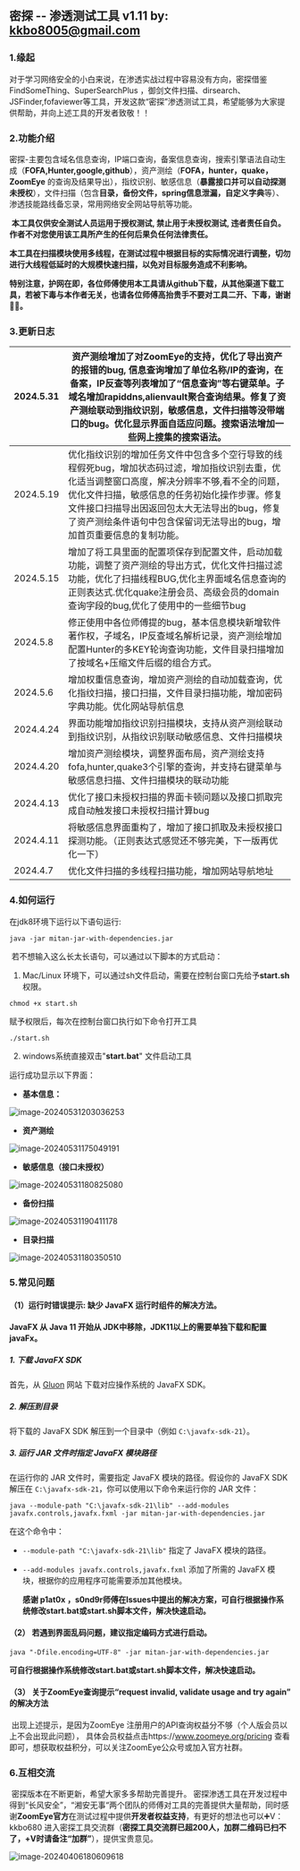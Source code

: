 ## 密探 -- 渗透测试工具 v1.11     by: kkbo8005@gmail.com

### 1.缘起

  对于学习网络安全的小白来说，在渗透实战过程中容易没有方向，密探借鉴FindSomeThing、SuperSearchPlus ，御剑文件扫描、dirsearch、JSFinder,fofaviewer等工具，开发这款“密探”渗透测试工具，希望能够为大家提供帮助，并向上述工具的开发者致敬！！

###  2.功能介绍

  密探-主要包含域名信息查询，IP端口查询，备案信息查询，搜索引擎语法自动生成（**FOFA,Hunter,google,github**），资产测绘（**FOFA，hunter，quake，ZoomEye** 的查询及结果导出），指纹识别、敏感信息（**暴露接口并可以自动探测未授权**），文件扫描（包含**目录，备份文件，spring信息泄漏，自定义字典**等）、渗透技能路线备忘录，常用网络安全网站导航等功能。

​       **本工具仅供安全测试人员运用于授权测试, 禁止用于未授权测试, 违者责任自负。作者不对您使用该工具所产生的任何后果负任何法律责任。**  

​       **本工具在扫描模块使用多线程，在测试过程中根据目标的实际情况进行调整，切勿进行大线程低延时的大规模快速扫描，以免对目标服务造成不利影响。**

​       **特别注意，护网在即，各位师傅使用本工具请从github下载，从其他渠道下载工具，若被下毒与本作者无关，也请各位师傅高抬贵手不要对工具二开、下毒，谢谢🙏🙏。**

### 3.更新日志

| 2024.5.31 | 资产测绘增加了对ZoomEye的支持，优化了导出资产的报错的bug, 信息查询增加了单位名称/IP的查询，在备案，IP反查等列表增加了“信息查询”等右键菜单。子域名增加rapiddns,alienvault聚合查询结果。修复了资产测绘联动到指纹识别，敏感信息，文件扫描等没带端口的bug。优化显示界面自适应问题。搜索语法增加一些网上搜集的搜索语法。 |
| --------- | ------------------------------------------------------------ |
| 2024.5.19 | 优化指纹识别的增加任务文件中包含多个空行导致的线程假死bug，增加状态码过滤，增加指纹识别去重，优化适当调整窗口高度，解决分辨率不够,看不全的问题，优化文件扫描，敏感信息的任务初始化操作步骤。修复文件接口扫描导出因返回包太大无法导出的bug，修复了资产测绘条件语句中包含保留词无法导出的bug，增加首页重要信息的复制功能。 |
| 2024.5.15 | 增加了将工具里面的配置项保存到配置文件，启动加载功能，调整了资产测绘的导出方式，优化文件扫描过滤功能，优化了扫描线程BUG,优化主界面域名信息查询的正则表达式.优化quake注册会员、高级会员的domain查询字段的bug,优化了使用中的一些细节bug |
| 2024.5.8  | 修正使用中各位师傅提的bug，基本信息模块新增软件著作权，子域名，IP反查域名解析记录，资产测绘增加配置Hunter的多KEY轮询查询功能，文件目录扫描增加了按域名+压缩文件后缀的组合方式。 |
| 2024.5.6  | 增加权重信息查询，增加资产测绘的自动加载查询，优化指纹扫描，接口扫描，文件目录扫描功能，增加密码字典功能。优化网站导航信息 |
| 2024.4.24 | 界面功能增加指纹识别扫描模块，支持从资产测绘联动到指纹识别，从指纹识别联动敏感信息、文件扫描模块 |
| 2024.4.20 | 增加资产测绘模块，调整界面布局，资产测绘支持fofa,hunter,quake3个引擎的查询，并支持右键菜单与敏感信息扫描、文件扫描模块的联动功能 |
| 2024.4.13 | 优化了接口未授权扫描的界面卡顿问题以及接口抓取完成自动触发接口未授权扫描计算bug |
| 2024.4.11 | 将敏感信息界面重构了，增加了接口抓取及未授权接口探测功能。（正则表达式感觉还不够完美，下一版再优化一下） |
| 2024.4.7  | 优化文件扫描的多线程扫描功能，增加网站导航地址               |

###  4.如何运行

 在jdk8环境下运行以下语句运行:

```
java -jar mitan-jar-with-dependencies.jar
```

​	若不想输入这么长太长语句，可以通过以下脚本的方式启动：

1.   Mac/Linux 环境下，可以通过sh文件启动，需要在控制台窗口先给予**start.sh**权限。

```
chmod +x start.sh
```

赋予权限后，每次在控制台窗口执行如下命令打开工具

```
./start.sh
```

   2. windows系统直接双击"**start.bat**" 文件启动工具


   运行成功显示以下界面：

-  **基本信息：**

![image-20240531203036253](Readme.assets/image-20240531203036253.png)

-  **资产测绘**

![image-20240531175049191](Readme.assets/image-20240531175049191.png)

- **敏感信息（接口未授权）**

![image-20240531180825080](Readme.assets/image-20240531180825080.png)

- **备份扫描**

![image-20240531190411178](Readme.assets/image-20240531190411178.png)

- **目录扫描**

![image-20240531180350510](Readme.assets/image-20240531180350510.png)



### 5.常见问题

#### （1）运行时错误提示: 缺少 JavaFX 运行时组件的解决方法。

 **JavaFX 从 Java 11 开始从 JDK中移除，JDK11以上的需要单独下载和配置javaFx。**

##### 1. 下载 JavaFX SDK

首先，从 [Gluon](https://gluonhq.com/products/javafx/) 网站 下载对应操作系统的 JavaFX SDK。

##### 2. 解压到目录

将下载的 JavaFX SDK 解压到一个目录中（例如 `C:\javafx-sdk-21`）。

##### 3. 运行 JAR 文件时指定 JavaFX 模块路径

在运行你的 JAR 文件时，需要指定 JavaFX 模块的路径。假设你的 JavaFX SDK 解压在 `C:\javafx-sdk-21`，你可以使用以下命令来运行你的 JAR 文件：

```
java --module-path "C:\javafx-sdk-21\lib" --add-modules javafx.controls,javafx.fxml -jar mitan-jar-with-dependencies.jar
```

在这个命令中：

- `--module-path "C:\javafx-sdk-21\lib"` 指定了 JavaFX 模块的路径。

- `--add-modules javafx.controls,javafx.fxml` 添加了所需的 JavaFX 模块，根据你的应用程序可能需要添加其他模块。

  

  **感谢 p1at0x ，s0nd9r师傅在Issues中提出的解决方案，可自行根据操作系统修改start.bat或start.sh脚本文件，解决快速启动。**

  

#### （2） 若遇到界面乱码问题，建议指定编码方式进行启动。

```
java "-Dfile.encoding=UTF-8" -jar mitan-jar-with-dependencies.jar
```

 **可自行根据操作系统修改start.bat或start.sh脚本文件，解决快速启动。**



#### （3） 关于ZoomEye查询提示“request invalid, validate usage and try again” 的解决方法

​     出现上述提示，是因为ZoomEye 注册用户的API查询权益分不够（个人版会员以上不会出现此问题）， 具体会员权益点击https://www.zoomeye.org/pricing 查看即可，想获取权益积分，可以关注ZoomEye公众号或加入官方社群。



###  6.互相交流

​      密探版本在不断更新，希望大家多多帮助完善提升。 密探渗透工具在开发过程中得到“长风安全”，“湘安无事“两个团队的师傅对工具的完善提供大量帮助，同时感谢**ZoomEye官方**在测试过程中提供**开发者权益支持**，有更好的想法也可以➕V：kkbo680  进入密探工具交流群（**密探工具交流群已超200人，加群二维码已扫不了，+V时请备注“加群”**），提供宝贵意见。 

![image-20240406180609618](Readme.assets/image-20240406180609618.png)

